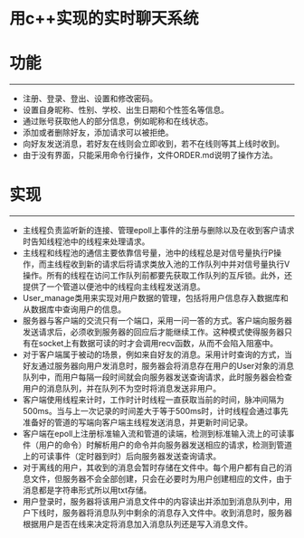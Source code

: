 # 用c++实现的实时聊天系统
# 功能
---
- 注册、登录、登出、设置和修改密码。
- 设置自身昵称、性别、学校、出生日期和个性签名等信息。
- 通过账号获取他人的部分信息，例如昵称和在线状态。
- 添加或者删除好友，添加请求可以被拒绝。
- 向好友发送消息，若好友在线则会立即收到，若不在线则等其上线时收到。
- 由于没有界面，只能采用命令行操作，文件ORDER.md说明了操作方法。

# 实现
---
- 主线程负责监听新的连接、管理epoll上事件的注册与删除以及在收到客户请求时告知线程池中的线程来处理请求。
- 主线程和线程池的通信主要依靠信号量，池中的线程总是对信号量执行P操作，而主线程收到新的请求后将请求类放入池的工作队列中并对信号量执行V操作。所有的线程在访问工作队列前都要先获取工作队列的互斥锁。此外，还提供了一个管道以便池中的线程向主线程发送消息。
- User_manage类用来实现对用户数据的管理，包括将用户信息存入数据库和从数据库中查询用户的信息。
- 服务器与客户端的交流只有一个端口，采用一问一答的方式。客户端向服务器发送请求后，必须收到服务器的回应后才能继续工作。这种模式使得服务器只有在socket上有数据可读的时才会调用recv函数，从而不会陷入阻塞中。
- 对于客户端属于被动的场景，例如来自好友的消息。采用计时查询的方式，当好友通过服务器向用户发消息时，服务器会将消息存在用户的User对象的消息队列中，而用户每隔一段时间就会向服务器发送查询请求，此时服务器会检查用户的消息队列，并在队列不为空时将消息发送非用户。
- 客户端使用线程来计时，工作时计时线程一直获取当前的时间，脉冲间隔为500ms。当与上一次记录的时间差大于等于500ms时，计时线程会通过事先准备好的管道的写端向客户端主线程发送消息，并更新时间记录。
- 客户端在epoll上注册标准输入流和管道的读端，检测到标准输入流上的可读事件（用户的命令）时解析用户的命令并向服务器发送相应的请求，检测到管道上的可读事件（定时器到时）后向服务器发送查询请求。
- 对于离线的用户，其收到的消息会暂时存储在文件中。每个用户都有自己的消息文件，但服务器不会全部创建，只会在必要时为用户创建相应的文件，由于消息都是字符串形式所以用txt存储。
- 用户登录时，服务器将该用户消息文件中的内容读出并添加到消息队列中，用户下线时，服务器将消息队列中剩余的消息存入文件中。收到消息时，服务器根据用户是否在线来决定将消息加入消息队列还是写入消息文件。
